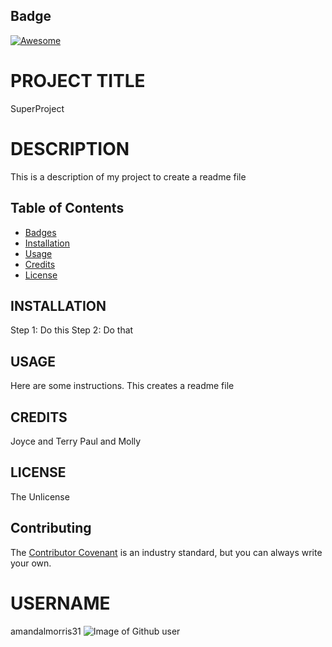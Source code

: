 

## Badge
[![Awesome](https://cdn.rawgit.com/sindresorhus/awesome/d7305f38d29fed78fa85652e3a63e154dd8e8829/media/badge.svg)](https://github.com/sindresorhus/awesome)

# PROJECT TITLE
SuperProject 

# DESCRIPTION
This is a description of my project to create a readme file

## Table of Contents

* [Badges](#badges)
* [Installation](#installation)
* [Usage](#usage)
* [Credits](#credits)
* [License](#license)


## INSTALLATION
Step 1: Do this  Step 2: Do that

## USAGE
Here are some instructions.  This creates a readme file

## CREDITS
Joyce and Terry Paul and Molly

## LICENSE
The Unlicense

## Contributing

The [Contributor Covenant](https://www.contributor-covenant.org/) is an industry standard, but you can always write your own.

# USERNAME
amandalmorris31
![Image of Github user](https://avatars0.githubusercontent.com/u/57371259?v=4)

